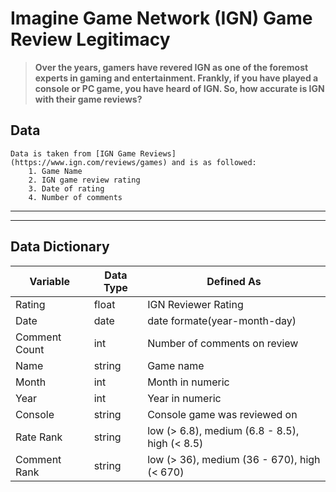 # Imagine Game Network (IGN) Game Review Legitimacy

>**Over the years, gamers have revered IGN as one of the foremost experts in gaming and entertainment. Frankly, if you have played a console or PC game, you have heard of IGN. So, how accurate is IGN with their game reviews?**

## Data

    Data is taken from [IGN Game Reviews](https://www.ign.com/reviews/games) and is as followed: 
        1. Game Name 
        2. IGN game review rating
        3. Date of rating
        4. Number of comments 
---

---

## Data Dictionary

|Variable|Data Type|Defined As|
|--------|----------|-------|
|Rating|float|IGN Reviewer Rating|
|Date|date|date formate(year-month-day)|
|Comment Count|int|Number of comments on review|
|Name|string|Game name|
|Month|int|Month in numeric|
|Year|int|Year in numeric|
|Console|string|Console game was reviewed on|
|Rate Rank|string|low (> 6.8), medium (6.8 - 8.5), high (< 8.5)|
|Comment Rank|string|low (> 36), medium (36 - 670), high (< 670)|
